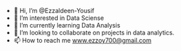 - 👋 Hi, I’m @Ezzaldeen-Yousif
- 👀 I’m interested in Data Sciense
- 🌱 I’m currently learning Data Analysis
- 💞️ I’m looking to collaborate on projects in data analytics.
- 📫 How to reach me www.ezzoy700@gmail.com

<!---
Ezzaldeen-Yousif/Ezzaldeen-Yousif is a ✨ special ✨ repository because its `README.md` (this file) appears on your GitHub profile.
You can click the Preview link to take a look at your changes.
--->
